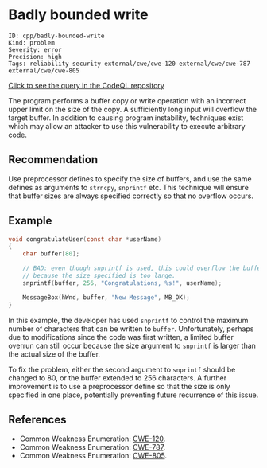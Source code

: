# Badly bounded write

```
ID: cpp/badly-bounded-write
Kind: problem
Severity: error
Precision: high
Tags: reliability security external/cwe/cwe-120 external/cwe/cwe-787 external/cwe/cwe-805

```
[Click to see the query in the CodeQL repository](https://github.com/github/codeql/tree/main/cpp/ql/src/Security/CWE/CWE-120/BadlyBoundedWrite.ql)

The program performs a buffer copy or write operation with an incorrect upper limit on the size of the copy. A sufficiently long input will overflow the target buffer. In addition to causing program instability, techniques exist which may allow an attacker to use this vulnerability to execute arbitrary code.


## Recommendation
Use preprocessor defines to specify the size of buffers, and use the same defines as arguments to `strncpy`, `snprintf` etc. This technique will ensure that buffer sizes are always specified correctly so that no overflow occurs.


## Example

```c
void congratulateUser(const char *userName)
{
	char buffer[80];

	// BAD: even though snprintf is used, this could overflow the buffer
	// because the size specified is too large.
	snprintf(buffer, 256, "Congratulations, %s!", userName);

	MessageBox(hWnd, buffer, "New Message", MB_OK);
}
```
In this example, the developer has used `snprintf` to control the maximum number of characters that can be written to `buffer`. Unfortunately, perhaps due to modifications since the code was first written, a limited buffer overrun can still occur because the size argument to `snprintf` is larger than the actual size of the buffer.

To fix the problem, either the second argument to `snprintf` should be changed to 80, or the buffer extended to 256 characters. A further improvement is to use a preprocessor define so that the size is only specified in one place, potentially preventing future recurrence of this issue.


## References
* Common Weakness Enumeration: [CWE-120](https://cwe.mitre.org/data/definitions/120.html).
* Common Weakness Enumeration: [CWE-787](https://cwe.mitre.org/data/definitions/787.html).
* Common Weakness Enumeration: [CWE-805](https://cwe.mitre.org/data/definitions/805.html).